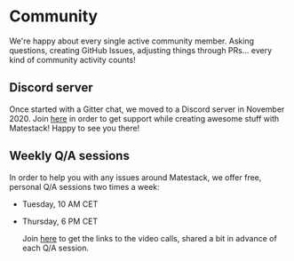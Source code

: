 # Community

We're happy about every single active community member. Asking questions, creating GitHub Issues, adjusting things through PRs... every kind of community activity counts!

## Discord server

Once started with a Gitter chat, we moved to a Discord server in November 2020. Join [here](https://discord.gg/c6tQxFG) in order to get support while creating awesome stuff with Matestack! Happy to see you there!

## Weekly Q/A sessions

In order to help you with any issues around Matestack, we offer free, personal Q/A sessions two times a week:

* Tuesday, 10 AM CET
* Thursday, 6 PM CET

  Join [here](https://discord.gg/c6tQxFG) to get the links to the video calls, shared a bit in advance of each Q/A session.

